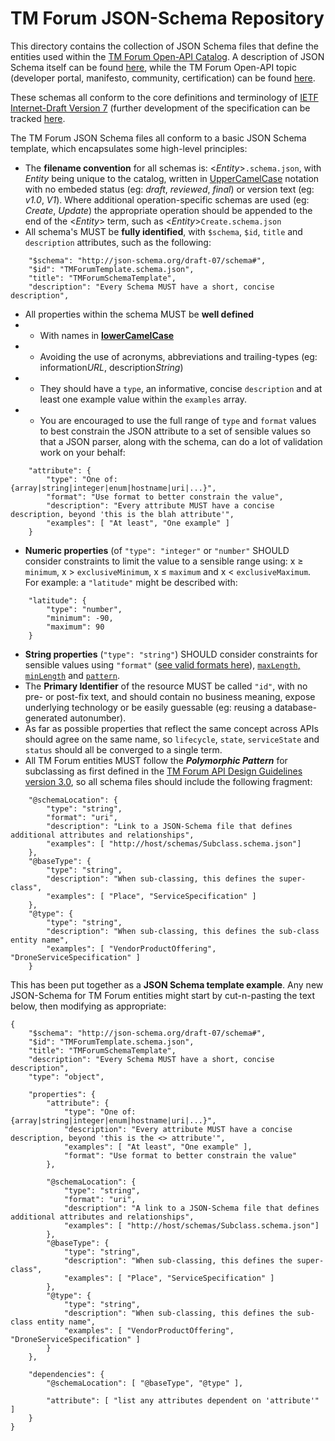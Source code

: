 # TM Forum JSON-Schema Repository
This directory contains the collection of JSON Schema files that define the entities used within the [TM Forum Open-API Catalog](https://projects.tmforum.org/wiki/display/API/Open+API+Table). A description of JSON Schema itself can be found [here](http://json-schema.org), while the TM Forum Open-API topic (developer portal, manifesto, community, certification) can be found [here](https://www.tmforum.org/open-apis/).

These schemas all conform to the core definitions and terminology of [IETF Internet-Draft Version 7](http://json-schema.org/draft-07/json-schema-core.html) (further development of the specification can be tracked [here](https://github.com/json-schema-org/).

The TM Forum JSON Schema files all conform to a basic JSON Schema template, which encapsulates some high-level principles:
* The **filename convention** for all schemas is: <_Entity_>`.schema.json`, with _Entity_ being unique to the catalog, written in [UpperCamelCase](https://en.wikipedia.org/wiki/Camel_case) notation with no embeded status (eg: _draft_, _reviewed_, _final_) or version text (eg: _v1.0_, _V1_). Where additional operation-specific schemas are used (eg: _Create_, _Update_) the appropriate operation should be appended to the end of the <_Entity_> term, such as <_Entity_>`Create.schema.json`   
* All schema's MUST be **fully identified**, with `$schema`, `$id`, `title` and `description` attributes, such as the following:
```
    "$schema": "http://json-schema.org/draft-07/schema#",
    "$id": "TMForumTemplate.schema.json",
    "title": "TMForumSchemaTemplate",
    "description": "Every Schema MUST have a short, concise description",
```
* All properties within the schema MUST be **well defined**
* * With names in **[lowerCamelCase](https://en.wikipedia.org/wiki/Camel_case)**
* * Avoiding the use of acronyms, abbreviations and trailing-types (eg: information*URL*, description*String*)
* * They should have a `type`, an informative, concise `description` and at least one example value within the `examples` array.
* * You are encouraged to use the full range of `type` and `format` values to best constrain the JSON attribute to a set of sensible values so that a JSON parser, along with the schema, can do a lot of validation work on your behalf:
```
    "attribute": {
        "type": "One of: {array|string|integer|enum|hostname|uri|...}",
        "format": "Use format to better constrain the value",
        "description": "Every attribute MUST have a concise description, beyond 'this is the blah attribute'",
        "examples": [ "At least", "One example" ]
    }
```
* **Numeric properties** (of `"type": "integer"` or `"number"` SHOULD consider constraints to limit the value to a sensible range using: x ≥ `minimum`, x > `exclusiveMinimum`, x ≤ `maximum` and x < `exclusiveMaximum`. For example: a `"latitude"` might be described with:
```
    "latitude": {
        "type": "number",
        "minimum": -90,
        "maximum": 90
    }
```
* **String properties** (`"type": "string"`) SHOULD consider constraints for sensible values using `"format"` ([see valid formats here](https://json-schema.org/latest/json-schema-validation.html#rfc.section.7.3)), [`maxLength`, `minLength`](https://json-schema.org/latest/json-schema-validation.html#rfc.section.6.3) and [`pattern`](https://json-schema.org/latest/json-schema-validation.html#rfc.section.6.3.3).
* The **Primary Identifier** of the resource MUST be called `"id"`, with no pre- or post-fix text, and should contain no business meaning, expose underlying technology or be easily guessable (eg: reusing a database-generated autonumber).
* As far as possible properties that reflect the same concept across APIs should agree on the same name, so `lifecycle`, `state`, `serviceState` and `status` should all be converged to a single term.
* All TM Forum entities MUST follow the **_Polymorphic Pattern_** for subclassing as first defined in the [TM Forum API Design Guidelines version 3.0](https://www.tmforum.org/resources/standard/tmf630-api-design-guidelines-3-0-r17-5-0/), so all schema files should include the following fragment:
```
    "@schemaLocation": {
        "type": "string",
        "format": "uri",
        "description": "Link to a JSON-Schema file that defines additional attributes and relationships",
        "examples": [ "http://host/schemas/Subclass.schema.json"]
    },
    "@baseType": {
        "type": "string",
        "description": "When sub-classing, this defines the super-class",
        "examples": [ "Place", "ServiceSpecification" ]
    },
    "@type": {
        "type": "string",
        "description": "When sub-classing, this defines the sub-class entity name",
        "examples": [ "VendorProductOffering", "DroneServiceSpecification" ]
    }
```
This has been put together as a **JSON Schema template example**. Any new JSON-Schema for TM Forum entities might start by cut-n-pasting the text below, then modifying as appropriate:
```
{
    "$schema": "http://json-schema.org/draft-07/schema#",
    "$id": "TMForumTemplate.schema.json",
    "title": "TMForumSchemaTemplate",
    "description": "Every Schema MUST have a short, concise description",
    "type": "object",

    "properties": {
        "attribute": {
            "type": "One of: {array|string|integer|enum|hostname|uri|...}",
            "description": "Every attribute MUST have a concise description, beyond 'this is the <> attribute'",
            "examples": [ "At least", "One example" ],
            "format": "Use format to better constrain the value"
        },

        "@schemaLocation": {
            "type": "string",
            "format": "uri",
            "description": "A link to a JSON-Schema file that defines additional attributes and relationships",
            "examples": [ "http://host/schemas/Subclass.schema.json"]
        },
        "@baseType": {
            "type": "string",
            "description": "When sub-classing, this defines the super-class",
            "examples": [ "Place", "ServiceSpecification" ]
        },
        "@type": {
            "type": "string",
            "description": "When sub-classing, this defines the sub-class entity name",
            "examples": [ "VendorProductOffering", "DroneServiceSpecification" ]
        }
    },

    "dependencies": {
        "@schemaLocation": [ "@baseType", "@type" ],

        "attribute": [ "list any attributes dependent on 'attribute'" ]
    }
}
```
